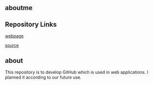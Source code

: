 ## aboutme

## Repository Links

[webpage](https://github.com/varungoud2930/aboutme/edit/master/README.md)

[source](https://github.com/varungoud2930/aboutme/blob/master/README.md)

## about

This repository is to develop GitHub which is used in web applications. 
I planned it according to our future use.

